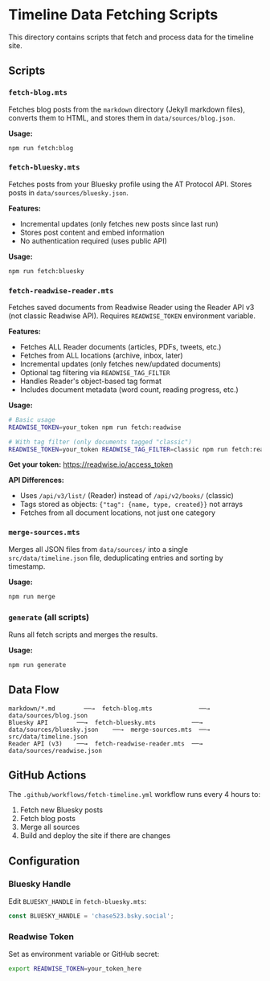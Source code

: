 # Timeline Data Fetching Scripts

This directory contains scripts that fetch and process data for the timeline site.

## Scripts

### `fetch-blog.mts`
Fetches blog posts from the `markdown` directory (Jekyll markdown files), converts them to HTML, and stores them in `data/sources/blog.json`.

**Usage:**
```bash
npm run fetch:blog
```

### `fetch-bluesky.mts`
Fetches posts from your Bluesky profile using the AT Protocol API. Stores posts in `data/sources/bluesky.json`.

**Features:**
- Incremental updates (only fetches new posts since last run)
- Stores post content and embed information
- No authentication required (uses public API)

**Usage:**
```bash
npm run fetch:bluesky
```

### `fetch-readwise-reader.mts`
Fetches saved documents from Readwise Reader using the Reader API v3 (not classic Readwise API). Requires `READWISE_TOKEN` environment variable.

**Features:**
- Fetches ALL Reader documents (articles, PDFs, tweets, etc.)
- Fetches from ALL locations (archive, inbox, later)
- Incremental updates (only fetches new/updated documents)
- Optional tag filtering via `READWISE_TAG_FILTER`
- Handles Reader's object-based tag format
- Includes document metadata (word count, reading progress, etc.)

**Usage:**
```bash
# Basic usage
READWISE_TOKEN=your_token npm run fetch:readwise

# With tag filter (only documents tagged "classic")
READWISE_TOKEN=your_token READWISE_TAG_FILTER=classic npm run fetch:readwise
```

**Get your token:** https://readwise.io/access_token

**API Differences:**
- Uses `/api/v3/list/` (Reader) instead of `/api/v2/books/` (classic)
- Tags stored as objects: `{"tag": {name, type, created}}` not arrays
- Fetches from all document locations, not just one category

### `merge-sources.mts`
Merges all JSON files from `data/sources/` into a single `src/data/timeline.json` file, deduplicating entries and sorting by timestamp.

**Usage:**
```bash
npm run merge
```

### `generate` (all scripts)
Runs all fetch scripts and merges the results.

**Usage:**
```bash
npm run generate
```

## Data Flow

```
markdown/*.md        ──→  fetch-blog.mts             ──→  data/sources/blog.json
Bluesky API        ──→  fetch-bluesky.mts          ──→  data/sources/bluesky.json    ──→  merge-sources.mts  ──→  src/data/timeline.json
Reader API (v3)    ──→  fetch-readwise-reader.mts  ──→  data/sources/readwise.json
```

## GitHub Actions

The `.github/workflows/fetch-timeline.yml` workflow runs every 4 hours to:
1. Fetch new Bluesky posts
2. Fetch blog posts
3. Merge all sources
4. Build and deploy the site if there are changes

## Configuration

### Bluesky Handle
Edit `BLUESKY_HANDLE` in `fetch-bluesky.mts`:
```typescript
const BLUESKY_HANDLE = 'chase523.bsky.social';
```

### Readwise Token
Set as environment variable or GitHub secret:
```bash
export READWISE_TOKEN=your_token_here
```

